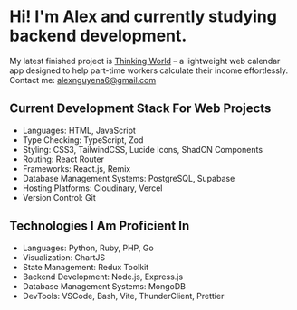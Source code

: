 # Hi! I'm Alex and currently studying backend development.

My latest finished project is [Thinking World](https://github.com/vempr/thinking-world) – a lightweight web calendar app designed to help part-time workers calculate their income effortlessly. Contact me: alexnguyena6@gmail.com

## Current Development Stack For Web Projects

- Languages: HTML, JavaScript
- Type Checking: TypeScript, Zod
- Styling: CSS3, TailwindCSS, Lucide Icons, ShadCN Components
- Routing: React Router
- Frameworks: React.js, Remix
- Database Management Systems: PostgreSQL, Supabase
- Hosting Platforms: Cloudinary, Vercel
- Version Control: Git

## Technologies I Am Proficient In

- Languages: Python, Ruby, PHP, Go
- Visualization: ChartJS
- State Management: Redux Toolkit
- Backend Development: Node.js, Express.js
- Database Management Systems: MongoDB
- DevTools: VSCode, Bash, Vite, ThunderClient, Prettier
